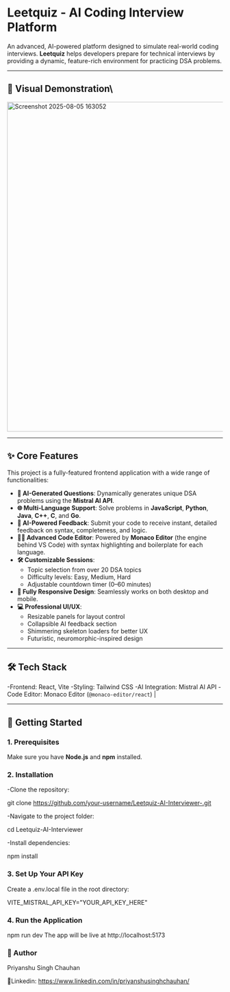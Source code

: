 # Leetquiz - AI Coding Interview Platform

An advanced, AI-powered platform designed to simulate real-world coding interviews. **Leetquiz** helps developers prepare for technical interviews by providing a dynamic, feature-rich environment for practicing DSA problems.

---

## 🎥 Visual Demonstration\

<img width="1366" height="768" alt="Screenshot 2025-08-05 163052" src="https://github.com/user-attachments/assets/724a3218-cef2-4f0f-8d09-ddc96993dbc7" />

---

## ✨ Core Features

This project is a fully-featured frontend application with a wide range of functionalities:

- **🤖 AI-Generated Questions**: Dynamically generates unique DSA problems using the **Mistral AI API**.
- **🌐 Multi-Language Support**: Solve problems in **JavaScript**, **Python**, **Java**, **C++**, **C**, and **Go**.
- **🧠 AI-Powered Feedback**: Submit your code to receive instant, detailed feedback on syntax, completeness, and logic.
- **🧑‍💻 Advanced Code Editor**: Powered by **Monaco Editor** (the engine behind VS Code) with syntax highlighting and boilerplate for each language.
- **🛠️ Customizable Sessions**:
  - Topic selection from over 20 DSA topics
  - Difficulty levels: Easy, Medium, Hard
  - Adjustable countdown timer (0–60 minutes)
- **📱 Fully Responsive Design**: Seamlessly works on both desktop and mobile.
- **💻 Professional UI/UX**:
  - Resizable panels for layout control
  - Collapsible AI feedback section
  - Shimmering skeleton loaders for better UX
  - Futuristic, neuromorphic-inspired design

---

## 🛠️ Tech Stack

-Frontend: React, Vite
-Styling: Tailwind CSS
-AI Integration: Mistral AI API
-Code Editor: Monaco Editor (`@monaco-editor/react`) |

---

## 🚀 Getting Started

### 1. Prerequisites

Make sure you have **Node.js** and **npm** installed.

### 2. Installation

-Clone the repository:

git clone https://github.com/your-username/Leetquiz-AI-Interviewer-.git

-Navigate to the project folder:

cd Leetquiz-AI-Interviewer

-Install dependencies:

npm install

### 3. Set Up Your API Key

Create a .env.local file in the root directory:

VITE_MISTRAL_API_KEY="YOUR_API_KEY_HERE"

### 4. Run the Application

npm run dev
The app will be live at http://localhost:5173


### 👤 Author
Priyanshu Singh Chauhan

📎Linkedin: https://www.linkedin.com/in/priyanshusinghchauhan/
